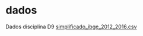 # dados
Dados disciplina D9
[simplificado_ibge_2012_2016.csv](https://github.com/SilvestreHenrique/dados/files/8456966/simplificado_ibge_2012_2016.csv)
